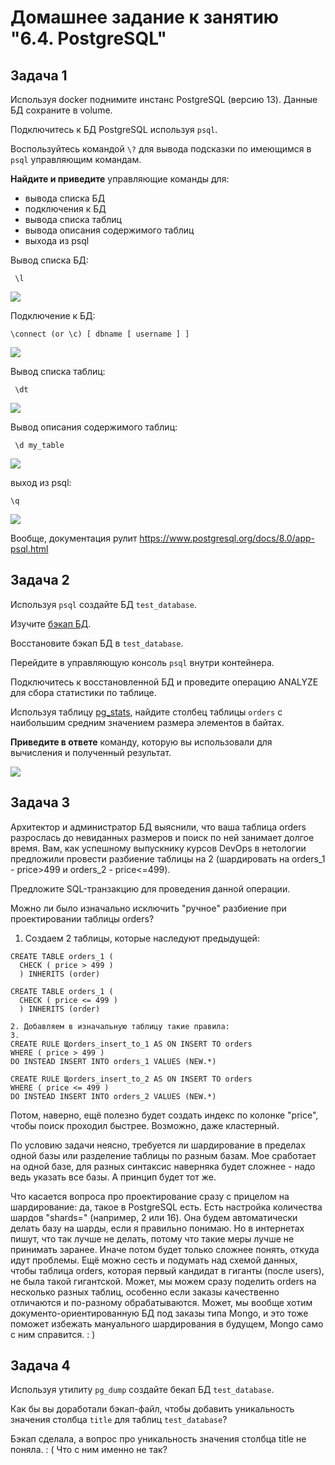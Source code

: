# Домашнее задание к занятию "6.4. PostgreSQL"

## Задача 1

Используя docker поднимите инстанс PostgreSQL (версию 13). Данные БД сохраните в volume.

Подключитесь к БД PostgreSQL используя `psql`.

Воспользуйтесь командой `\?` для вывода подсказки по имеющимся в `psql` управляющим командам.

**Найдите и приведите** управляющие команды для:
- вывода списка БД
- подключения к БД
- вывода списка таблиц
- вывода описания содержимого таблиц
- выхода из psql

Вывод списка БД:

``` \l```

![](6.4.1.1.png)

Подключение к БД:

``` \connect (or \c) [ dbname [ username ] ] ```

![](6.4.1.2.png)

Вывод списка таблиц:

``` \dt```

![](6.4.1.3.png)

Вывод описания содержимого таблиц:

``` \d my_table```

![](6.4.1.4.png)

выход из psql:

```\q ```

![](6.4.1.5.png)

Вообще, документация рулит https://www.postgresql.org/docs/8.0/app-psql.html

## Задача 2

Используя `psql` создайте БД `test_database`.

Изучите [бэкап БД](https://github.com/netology-code/virt-homeworks/tree/master/06-db-04-postgresql/test_data).

Восстановите бэкап БД в `test_database`.

Перейдите в управляющую консоль `psql` внутри контейнера.

Подключитесь к восстановленной БД и проведите операцию ANALYZE для сбора статистики по таблице.

Используя таблицу [pg_stats](https://postgrespro.ru/docs/postgresql/12/view-pg-stats), найдите столбец таблицы `orders` 
с наибольшим средним значением размера элементов в байтах.

**Приведите в ответе** команду, которую вы использовали для вычисления и полученный результат.

![](6.4.2.width.png)

## Задача 3

Архитектор и администратор БД выяснили, что ваша таблица orders разрослась до невиданных размеров и
поиск по ней занимает долгое время. Вам, как успешному выпускнику курсов DevOps в нетологии предложили
провести разбиение таблицы на 2 (шардировать на orders_1 - price>499 и orders_2 - price<=499).

Предложите SQL-транзакцию для проведения данной операции.

Можно ли было изначально исключить "ручное" разбиение при проектировании таблицы orders?

1. Создаем 2 таблицы, которые наследуют предыдущей:

``` 
CREATE TABLE orders_1 (
  CHECK ( price > 499 )
  ) INHERITS (order)

CREATE TABLE orders_1 (
  CHECK ( price <= 499 )
  ) INHERITS (order)

2. Добавляем в изначальную таблицу такие правила:
3. 
CREATE RULE Щorders_insert_to_1 AS ON INSERT TO orders
WHERE ( price > 499 )
DO INSTEAD INSERT INTO orders_1 VALUES (NEW.*)

CREATE RULE Щorders_insert_to_2 AS ON INSERT TO orders
WHERE ( price <= 499 )
DO INSTEAD INSERT INTO orders_2 VALUES (NEW.*)
```

Потом, наверно, ещё полезно будет создать индекс по колонке "price", чтобы поиск проходил быстрее. Возможно, даже кластерный.

По условию задачи неясно, требуется ли шардирование в пределах одной базы или разделение таблицы по разным базам. Мое сработает на одной базе, для разных синтаксис наверняка будет сложнее - надо ведь указать все базы. А принцип будет тот же.

Что касается вопроса про проектирование сразу с прицелом на шардирование: да, такое в PostgreSQL есть. Есть настройка количества шардов "shards=" (например, 2 или 16). Она будем автоматически делать базу на шарды, если я правильно понимаю. Но в интернетах пишут, что так лучше не делать, потому что такие меры лучше не принимать заранее. Иначе потом будет только сложнее понять, откуда идут проблемы. Ещё можно сесть и подумать над схемой данных, чтобы таблица orders, которая первый кандидат в гиганты (после users), не была такой гигантской. Может, мы можем сразу поделить orders на несколько разных таблиц, особенно если заказы качественно отличаются и по-разному обрабатываются. Может, мы вообще хотим документо-ориентированную БД под заказы типа Mongo, и это тоже поможет избежать мануального шардирования в будущем, Mongo само с ним справится. : )

## Задача 4

Используя утилиту `pg_dump` создайте бекап БД `test_database`.

Как бы вы доработали бэкап-файл, чтобы добавить уникальность значения столбца `title` для таблиц `test_database`?

Бэкап сделала, а вопрос про уникальность значения столбца title не поняла. : ( Что с ним именно не так?